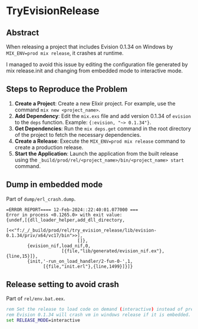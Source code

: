 # TryEvisionRelease

## Abstract

When releasing a project that includes Evision 0.1.34 on Windows by `MIX_ENV=prod mix release`, it crashes at runtime.

I managed to avoid this issue by editing the configuration file generated by mix release.init and changing from embedded mode to interactive mode.

## Steps to Reproduce the Problem

1. **Create a Project**: Create a new Elixir project. For example, use the command `mix new <project_name>`.
2. **Add Dependency**: Edit the `mix.exs` file and add version 0.1.34 of `evision` to the `deps` function. Example: `{:evision, "~> 0.1.34"}`.
3. **Get Dependencies**: Run the `mix deps.get` command in the root directory of the project to fetch the necessary dependencies.
4. **Create a Release**: Execute the `MIX_ENV=prod mix release` command to create a production release.
5. **Start the Application**: Launch the application from the built release using the `_build/prod/rel/<project_name>/bin/<project_name> start` command.

## Dump in embedded mode

Part of `dump/erl_crash.dump`.

```dump
=ERROR REPORT==== 12-Feb-2024::22:40:01.077000 ===
Error in process <0.1265.0> with exit value:
{undef,[{dll_loader_helper,add_dll_directory,
                           [<<"f:/_/_build/prod/rel/try_evision_release/lib/evision-0.1.34/priv/x64/vc17/bin">>],
                           []},
        {evision_nif,load_nif,0,
                     [{file,"lib/generated/evision_nif.ex"},{line,15}]},
        {init,'-run_on_load_handler/2-fun-0-',1,
              [{file,"init.erl"},{line,1499}]}]}
```

## Release setting to avoid crash

Part of `rel/env.bat.eex`.

```bat
rem Set the release to load code on demand (interactive) instead of preloading (embedded).
rem Evision 0.1.34 will crash vm in windows release if it is embedded.
set RELEASE_MODE=interactive
```
